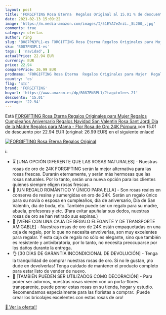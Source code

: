```yaml
---
layout: post
title: 'FORGIFTING Rosa Eterna  Regalos Original al 15.01 % de descuento'
date: 2021-02-13 15:09:22
image: 'https://m.media-amazon.com/images/I/51EYA7eZniL._SL200_.jpg'
comments: true
category: ofertas
author: ring
slug: 'B087PN3PL1-es FORGIFTING Rosa Eterna Regalos Originales para Mujer...'
sku: 'B087PN3PL1-es'
tags: [ 'navidad', ]
actualPrice: 22.94 EUR
currency: EUR
price: 22.94
comparePrice: 26.99 EUR
prodname: 'FORGIFTING Rosa Eterna  Regalos Originales para Mujer  Regalos Cumpleaños Aniversario  Regalos Navidad San Valentin  Rosa Sant Jordi  Dia de la Madre Regalos para Mama - Flor Rosa de Oro 24K  Púrpura '
country: 'es'
flag: '🇪🇸'
brand: 'FORGIFTING'
buyurl: 'https://www.amazon.es/dp/B087PN3PL1/?tag=tolees-21'
descuento: '15.01'
average: '22.94'
---
```


Está [FORGIFTING Rosa Eterna  Regalos Originales para Mujer  Regalos Cumpleaños Aniversario  Regalos Navidad San Valentin  Rosa Sant Jordi  Dia de la Madre Regalos para Mama - Flor Rosa de Oro 24K  Púrpura ](https://www.amazon.es/dp/B087PN3PL1/?tag=tolees-21) con 15.01 de descuento por 22.94 EUR (original: 26.99 EUR) en el siguiente enlace!

[![FORGIFTING Rosa Eterna  Regalos Original](https://m.media-amazon.com/images/I/51EYA7eZniL._SL200_.jpg)](https://www.amazon.es/dp/B087PN3PL1/?tag=tolees-21)

ℹ️:

- ⏳ [UNA OPCIÓN DIFERENTE QUE LAS ROSAS NATURALES] - Nuestras rosas de oro de 24K FORGIFTING serán la mejor alternativa para las rosas frescas. Durarán eternamente, y serán más hermosas que las rosas naturales. Por lo tanto, serán una nueva opción para los clientes quienes siempre eligen rosas frescas.
- 🎁 [UN REGALO ROMÁNTICO Y ÚNICO PARA ELLA] - Son rosas reales en conserva de resina y sumergidas en oro de 24K. Serán un regalo único para su novia o esposa en cumpleaños, día de aniversario, Día de San Valentín, día de boda, etc. También puede ser un regalo para su madre, abuela, profesoras y etc. (Para evitar apuñalar sus dedos, nuestras rosas de oro se han retirado sus espinas.)
- 🚚 [VIENE CON UNA CAJA DE REGALO ELEGANTE Y DE TRANSPORTE AMIGABLE] - Nuestras rosas de oro de 24K están empaquetadas en una caja de regalo, por lo que no necesita envolverlas, son muy excelentes para regalar. Y esta caja de regalo no sólo es elegante, sino que también es resistente y antivibratoria, por lo tanto, no necesita preocuparse por los daños durante la entrega.
- 👌 [30 DÍAS DE GARANTÍA INCONDICIONAL DE DEVOLUCIÓN] - Tenga la tranquilidad de comprar nuestras rosas de oro. Si no le gustan, ¡no dude en devolverlas! Tenga cuidado de mantener el producto completo para estar listo de vender de nuevo.
- 🏡 [TAMBIÉN PUEDEN SER UTILIZADOS COMO DECORACIÓN] - Para poder ser adornos, nuestras rosas vienen con un porta-flores transparente, puede poner estas rosas en su tienda, hogar y estudio. Recomendamos especialmente para las floristas a comprar. ¡Puede crear los bricolajes excelentes con estas rosas de oro!

[🛒 Ver la oferta!!](https://www.amazon.es/dp/B087PN3PL1/?tag=tolees-21)
